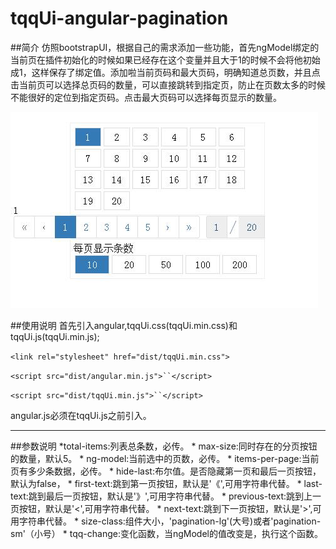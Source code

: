 # tqqUi-angular-pagination
##简介
仿照bootstrapUI，根据自己的需求添加一些功能，首先ngModel绑定的当前页在插件初始化的时候如果已经存在这个变量并且大于1的时候不会将他初始成1，这样保存了绑定值。添加啦当前页码和最大页码，明确知道总页数，并且点击当前页可以选择总页码的数量，可以直接跳转到指定页，防止在页数太多的时候不能很好的定位到指定页码。点击最大页码可以选择每页显示的数量。

![alt text](/001.jpg "Title")

##使用说明
  首先引入angular,tqqUi.css(tqqUi.min.css)和tqqUi.js(tqqUi.min.js);
  
`<link rel="stylesheet" href="dist/tqqUi.min.css">`

`<script src="dist/angular.min.js">``</script>`

`<script src="dist/tqqUi.min.js">``</script>`

angular.js必须在tqqUi.js之前引入。

***
##参数说明
     *total-items:列表总条数，必传。
     * max-size:同时存在的分页按钮的数量，默认5。
     * ng-model:当前选中的页数，必传。
     * items-per-page:当前页有多少条数据，必传。
     * hide-last:布尔值。是否隐藏第一页和最后一页按钮，默认为false，
     * first-text:跳到第一页按钮，默认是'《',可用字符串代替。
     * last-text:跳到最后一页按钮，默认是'》',可用字符串代替。
     * previous-text:跳到上一页按钮，默认是'<',可用字符串代替。
     * next-text:跳到下一页按钮，默认是'>',可用字符串代替。
     * size-class:组件大小，'pagination-lg'(大号)或者'pagination-sm'（小号）
     * tqq-change:变化函数，当ngModel的值改变是，执行这个函数。

